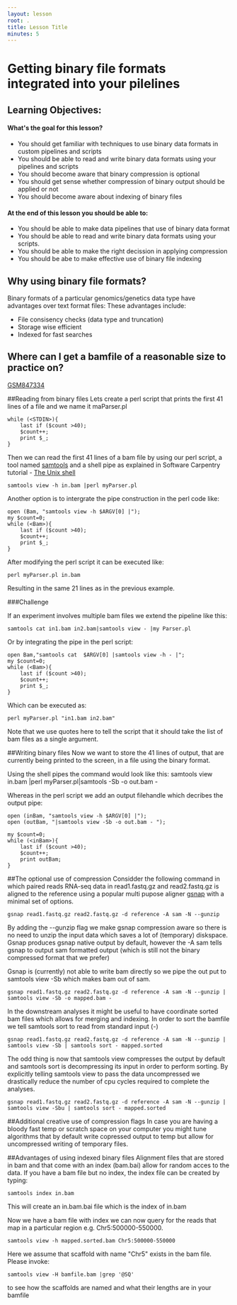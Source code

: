 ```yaml
---
layout: lesson
root: .
title: Lesson Title
minutes: 5
---
```



Getting binary file formats integrated into your pilelines
===================

Learning Objectives:
-------------------
#### What's the goal for this lesson?
* You should get familiar with techniques to use binary data formats in custom pipelines and scripts
* You should be able to read and write binary data formats using your pipelines and scripts
* You should become aware that binary compression is optional
* You should get sense whether compression of binary output should be applied or not
* You should become aware about indexing of binary files


#### At the end of this lesson you should be able to:
* You should be able to make data pipelines that use of binary data format
* You should be able to read and write binary data formats using your scripts.
* You should be able to make the right decission in applying compression
* You should be abe to make effective use of binary file indexing

## Why using binary file formats?
Binary formats of a particular genomics/genetics data type have advantages over text format files:
These advantages include:
* File consisency checks (data type and truncation)
* Storage wise efficient
* Indexed for fast searches

## Where can I get a bamfile of a reasonable size to practice on?
[GSM847334](http://www.ncbi.nlm.nih.gov/geo/query/acc.cgi?acc=GSM847334)

##Reading from binary files
Lets create a perl script that prints the first 41 lines of a file and we name it maParser.pl 

    while (<STDIN>){
        last if ($count >40);
        $count++;
        print $_;
    }

Then we can read the first 41 lines of a bam file by using our perl script, a tool named [samtools](http://www.htslib.org) and a shell pipe as explained in Software Carpentry tutorial - [The Unix shell](http://software-carpentry.org/v4/shell/index.html)
    
    samtools view -h in.bam |perl myParser.pl

Another option is to intergrate the pipe construction in the perl code like:

    open (Bam, "samtools view -h $ARGV[0] |");
    my $count=0;
    while (<Bam>){
        last if ($count >40);
        $count++;
        print $_;
    }

After modifying the perl script it can be executed like:

    perl myParser.pl in.bam
    
Resulting in the same 21 lines as in the previous example.

###Challenge
    
If an experiment involves multiple bam files we extend the pipeline like this:

    samtools cat in1.bam in2.bam|samtools view - |my Parser.pl

Or by integrating the pipe in the perl script:

    open Bam,"samtools cat  $ARGV[0] |samtools view -h - |";
    my $count=0;
    while (<Bam>){
        last if ($count >40);
        $count++;
        print $_;
    }

Which can be executed as:

    perl myParser.pl "in1.bam in2.bam"
    
Note that we use quotes here to tell the script that it should take the list of bam files as a single argument.


##Writing binary files
Now we want to store the 41 lines of output, that are currently being printed to the screen, in a file using the binary format.

Using the shell pipes the command would look like this:
    samtools view in.bam |perl myParser.pl|samtools -Sb -o out.bam -

Whereas in the perl script we add an output filehandle which decribes the output pipe:

    open (inBam, "samtools view -h $ARGV[0] |");
    open (outBam, "|samtools view -Sb -o out.bam - ");

    my $count=0;
    while (<inBam>){
        last if ($count >40);
	    $count++; 
        print outBam;
    }


##The optional use of compression
Considder the following command in which paired reads RNA-seq data in read1.fastq.gz and read2.fastq.gz is aligned to the reference using a popular multi pupose aligner [gsnap](http://research-pub.gene.com/gmap/)  with a minimal set of options.

    gsnap read1.fastq.gz read2.fastq.gz -d reference -A sam -N --gunzip
    
By adding the --gunzip flag we make gsnap compression aware so there is no need to unzip the input data which saves a lot of (temporary) diskspace.
Gsnap produces gsnap native output by default, however the -A sam tells gsnap to output sam formatted output (which is still not the binary compressed format that we prefer)

Gsnap is (currently) not able to write bam directly so we pipe the out put to samtools view -Sb which makes bam out of sam.
    
    gsnap read1.fastq.gz read2.fastq.gz -d reference -A sam -N --gunzip | samtools view -Sb -o mapped.bam -
    
In the downstream analyses it might be useful to have coordinate sorted bam files which allows for merging and indexing. In order to sort the bamfile we tell samtools sort to read from standard input (-)

    gsnap read1.fastq.gz read2.fastq.gz -d reference -A sam -N --gunzip | samtools view -Sb | samtools sort - mapped.sorted

The odd thing is now that samtools view compresses the output by default and samtools sort is decompressing its input in order to perform sorting. By explicitly telling samtools view to pass the data uncompressed we drastically reduce the number of cpu cycles required to complete the analyses.

    gsnap read1.fastq.gz read2.fastq.gz -d reference -A sam -N --gunzip | samtools view -Sbu | samtools sort - mapped.sorted

##Additional creative use of compression flags
In case you are having a bloody fast temp or scratch space on your computer you might tune algorithms that by default write copressed output to temp but allow for uncompressed writing of temporary files.  

##Advantages of using indexed binary files
Alignment files that are stored in bam and that come with an index (bam.bai) allow for random acces to the data. If you have a bam file but no index, the index file can be created by typing:

    samtools index in.bam
    
This will create an in.bam.bai file which is the index of in.bam

Now we have a bam file with index we can now query for the reads that map in a particular region e.g. Chr5:500000-550000.

    samtools view -h mapped.sorted.bam Chr5:500000-550000

Here we assume that scaffold with name "Chr5" exists in the bam file. Please invoke:

    samtools view -H bamfile.bam |grep '@SQ'
to see how the scaffolds are named and what their lengths are in your bamfile
